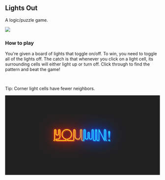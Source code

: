 ## Lights Out

A logic/puzzle game. 

![](images/lights-out.gif)

### How to play

You're given a board of lights that toggle on/off. To win, you need to toggle all of the lights off. The catch is 
that whenever you click on a light cell, its surrounding cells will either light up or turn off. Click through to find 
the pattern and beat the game!

<br/>

Tip: Corner light cells have fewer neighbors.

![](images/screenshot-2.png)
